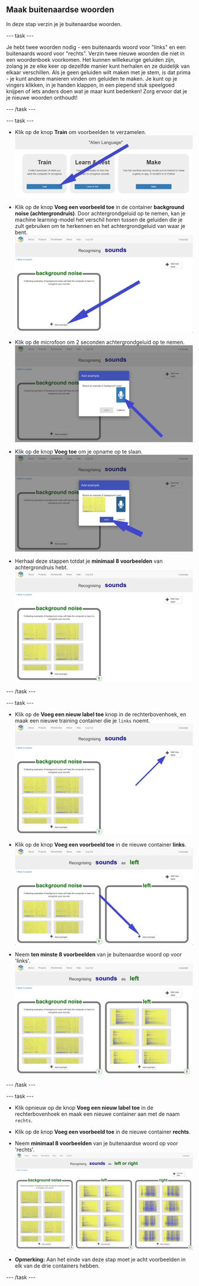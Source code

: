 ## Maak buitenaardse woorden
In deze stap verzin je je buitenaardse woorden.

--- task ---

Je hebt twee woorden nodig - een buitenaards woord voor "links" en een buitenaards woord voor "rechts". Verzin twee nieuwe woorden die niet in een woordenboek voorkomen. Het kunnen willekeurige geluiden zijn, zolang je ze elke keer op dezelfde manier kunt herhalen en ze duidelijk van elkaar verschillen. Als je geen geluiden wilt maken met je stem, is dat prima - je kunt andere manieren vinden om geluiden te maken. Je kunt op je vingers klikken, in je handen klappen, in een piepend stuk speelgoed knijpen of iets anders doen wat je maar kunt bedenken! Zorg ervoor dat je je nieuwe woorden onthoudt!

--- /task ---

--- task ---

+ Klik op de knop **Train** om voorbeelden te verzamelen. ![Pijl wijzend naar de train knop](images/click-train.png)

+ Klik op de knop **Voeg een voorbeeld toe** in de container **background noise (achtergrondruis)**. Door achtergrondgeluid op te nemen, kan je machine learning-model het verschil horen tussen de geluiden die je zult gebruiken om te herkennen en het achtergrondgeluid van waar je bent. ![Pijl wijzend naar de knop Voeg een voorbeeld toe](images/background-noise-annotated.png)

+ Klik op de microfoon om 2 seconden achtergrondgeluid op te nemen. ![Pijl wijzend naar microfoonknop](images/add-example-annotated.png)

+ Klik op de knop **Voeg toe** om je opname op te slaan. ![Pijl wijzend naar knop voeg toe](images/save-example-annotated.png)

+ Herhaal deze stappen totdat je **minimaal 8 voorbeelden** van achtergrondruis hebt. ![container gevuld met 8 achtergrond voorbeelden](images/8-background.png)

--- /task ---

--- task ---

+ Klik op de **Voeg een nieuw label toe** knop in de rechterbovenhoek, en maak een nieuwe training container die je `links` noemt. ![Pijl wijzend naar de knop Voeg een nieuw label toe](images/8-background-annotated.png)

+ Klik op de knop **Voeg een voorbeeld toe** in de nieuwe container **links**. ![Pijl wijzend naar de knop Voorbeeld toevoegen](images/left-empty-annotated.png)

+ Neem **ten minste 8 voorbeelden** van je buitenaardse woord op voor 'links'. ![container gevuld met 8 voorbeelden links](images/8-left.png)

--- /task ---


--- task ---

+ Klik opnieuw op de knop **Voeg een nieuw label toe** in de rechterbovenhoek en maak een nieuwe container aan met de naam `rechts`.

+ Klik op de knop **Voeg een voorbeeld toe** in de nieuwe container **rechts**.

+ Neem **minimaal 8 voorbeelden** van je buitenaardse woord op voor 'rechts'. ![container gevuld met 8 rechts voorbeelden](images/8-right.png)

+ **Opmerking:** Aan het einde van deze stap moet je acht voorbeelden in elk van de drie containers hebben.

--- /task ---

